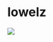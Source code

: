 <!--
id: 760288246
link: http://tumblr.atmos.org/post/760288246/lowelz
slug: lowelz
date: Thu Jul 01 2010 21:45:54 GMT-0700 (PDT)
publish: 2010-07-01
tags: 
title: lowelz
-->


lowelz
======

![](http://www.tumblr.com/photo/1280/atmos/760288246/1/tumblr_l4wykjqwG51qz4sng)

